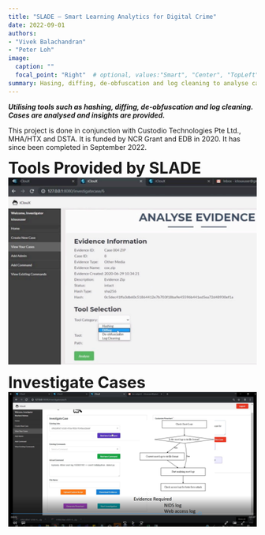 ```yaml
---
title: "SLADE – Smart Learning Analytics for Digital Crime"
date: 2022-09-01
authors:
- "Vivek Balachandran"
- "Peter Loh"
image: 
  caption: ""
  focal_point: "Right"  # optional, values:"Smart", "Center", "TopLeft", "Top", "TopRight", "Left", "Right", "BottomLeft", "Bottom", "BottomRight"
summary: Hasing, diffing, de-obfuscation and log cleaning to analyse cases
---
```


***Utilising tools such as hashing, diffing, de-obfuscation and log cleaning. Cases are analysed and insights are provided.***

This project is done in conjunction with Custodio Technologies Pte Ltd., MHA/HTX and DSTA. It is funded by NCR Grant and EDB in 2020. It has since been completed in September 2022.

**<font size = 6>Tools Provided by SLADE**</font>
![tools-slade](./tools-slade.png)

**<font size = 6>Investigate Cases**</font>
![investigation](./featured.png)